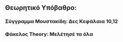 <h2>Θεωρητικό Υπόβαθρο:</h2>

<h3>Σύγγραμμα Μουστακίδη:   Δες Κεφάλαια 10,12 </h3>

<h3>Φάκελος Theory:   Μελέτησέ τα όλα </h3>
